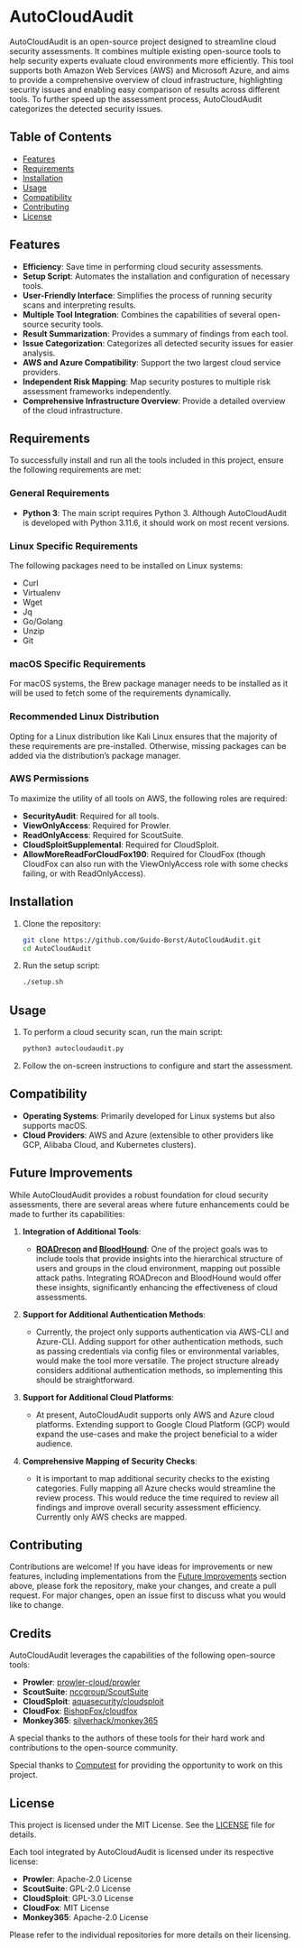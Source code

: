 # AutoCloudAudit

AutoCloudAudit is an open-source project designed to streamline cloud security assessments. It combines multiple existing open-source tools to help security experts evaluate cloud environments more efficiently. This tool supports both Amazon Web Services (AWS) and Microsoft Azure, and aims to provide a comprehensive overview of cloud infrastructure, highlighting security issues and enabling easy comparison of results across different tools. To further speed up the assessment process, AutoCloudAudit categorizes the detected security issues.

## Table of Contents
- [Features](#features)
- [Requirements](#requirements)
- [Installation](#installation)
- [Usage](#usage)
- [Compatibility](#compatibility)
- [Contributing](#contributing)
- [License](#license)

## Features
- **Efficiency**: Save time in performing cloud security assessments.
- **Setup Script**: Automates the installation and configuration of necessary tools.
- **User-Friendly Interface**: Simplifies the process of running security scans and interpreting results.
- **Multiple Tool Integration**: Combines the capabilities of several open-source security tools.
- **Result Summarization**: Provides a summary of findings from each tool.
- **Issue Categorization**: Categorizes all detected security issues for easier analysis.
- **AWS and Azure Compatibility**: Support the two largest cloud service providers.
- **Independent Risk Mapping**: Map security postures to multiple risk assessment frameworks independently.
- **Comprehensive Infrastructure Overview**: Provide a detailed overview of the cloud infrastructure. 


## Requirements

To successfully install and run all the tools included in this project, ensure the following requirements are met:

### General Requirements

- **Python 3**: The main script requires Python 3. Although AutoCloudAudit is developed with Python 3.11.6, it should work on most recent versions.

### Linux Specific Requirements

The following packages need to be installed on Linux systems:

- Curl
- Virtualenv
- Wget
- Jq
- Go/Golang
- Unzip
- Git

### macOS Specific Requirements

For macOS systems, the Brew package manager needs to be installed as it will be used to fetch some of the requirements dynamically.

### Recommended Linux Distribution

Opting for a Linux distribution like Kali Linux ensures that the majority of these requirements are pre-installed. Otherwise, missing packages can be added via the distribution’s package manager.

### AWS Permissions

To maximize the utility of all tools on AWS, the following roles are required:

- **SecurityAudit**: Required for all tools.
- **ViewOnlyAccess**: Required for Prowler.
- **ReadOnlyAccess**: Required for ScoutSuite.
- **CloudSploitSupplemental**: Required for CloudSploit.
- **AllowMoreReadForCloudFox190**: Required for CloudFox (though CloudFox can also run with the ViewOnlyAccess role with some checks failing, or with ReadOnlyAccess).


## Installation
1. Clone the repository:
   ```bash
   git clone https://github.com/Guido-Borst/AutoCloudAudit.git
   cd AutoCloudAudit
   ```

2. Run the setup script:
   ```bash
   ./setup.sh
   ```

## Usage
1. To perform a cloud security scan, run the main script:
   ```bash
   python3 autocloudaudit.py
   ```

2. Follow the on-screen instructions to configure and start the assessment.

## Compatibility
- **Operating Systems**: Primarily developed for Linux systems but also supports macOS.
- **Cloud Providers**: AWS and Azure (extensible to other providers like GCP, Alibaba Cloud, and Kubernetes clusters).


## Future Improvements
While AutoCloudAudit provides a robust foundation for cloud security assessments, there are several areas where future enhancements could be made to further its capabilities:

1. **Integration of Additional Tools**:
   - **[ROADrecon](https://github.com/dirkjanm/ROADtools) and [BloodHound](https://github.com/SpecterOps/BloodHound)**: One of the project goals was to include tools that provide insights into the hierarchical structure of users and groups in the cloud environment, mapping out possible attack paths. Integrating ROADrecon and BloodHound would offer these insights, significantly enhancing the effectiveness of cloud assessments.

2. **Support for Additional Authentication Methods**:
   - Currently, the project only supports authentication via AWS-CLI and Azure-CLI. Adding support for other authentication methods, such as passing credentials via config files or environmental variables, would make the tool more versatile. The project structure already considers additional authentication methods, so implementing this should be straightforward.

3. **Support for Additional Cloud Platforms**:
   - At present, AutoCloudAudit supports only AWS and Azure cloud platforms. Extending support to Google Cloud Platform (GCP) would expand the use-cases and make the project beneficial to a wider audience.

4. **Comprehensive Mapping of Security Checks**:
   - It is important to map additional security checks to the existing categories. Fully mapping all Azure checks would streamline the review process. This would reduce the time required to review all findings and improve overall security assessment efficiency. Currently only AWS checks are mapped.



## Contributing
Contributions are welcome! If you have ideas for improvements or new features, including implementations from the [Future Improvements](#future-improvements) section above, please fork the repository, make your changes, and create a pull request. For major changes, open an issue first to discuss what you would like to change.



## Credits
AutoCloudAudit leverages the capabilities of the following open-source tools:
- **Prowler**: [prowler-cloud/prowler](https://github.com/prowler-cloud/prowler)
- **ScoutSuite**: [nccgroup/ScoutSuite](https://github.com/nccgroup/ScoutSuite)
- **CloudSploit**: [aquasecurity/cloudsploit](https://github.com/aquasecurity/cloudsploit)
- **CloudFox**: [BishopFox/cloudfox](https://github.com/BishopFox/cloudfox)
- **Monkey365**: [silverhack/monkey365](https://github.com/silverhack/monkey365)

A special thanks to the authors of these tools for their hard work and contributions to the open-source community. 

Special thanks to [Computest](https://www.computest.nl/en/) for providing the opportunity to work on this project.

## License
This project is licensed under the MIT License. See the [LICENSE](LICENSE) file for details.

Each tool integrated by AutoCloudAudit is licensed under its respective license:
- **Prowler**: Apache-2.0 License
- **ScoutSuite**: GPL-2.0 License
- **CloudSploit**: GPL-3.0 License
- **CloudFox**: MIT License
- **Monkey365**: Apache-2.0 License

Please refer to the individual repositories for more details on their licensing.

